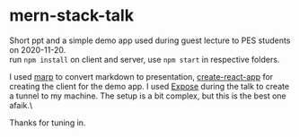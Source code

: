 # mern-stack-talk

Short ppt and a simple demo app used during guest lecture to PES students on 2020-11-20.  
run `npm install` on client and server, use `npm start` in respective folders.

I used [marp](https://marpit.marp.app/) to convert markdown to presentation, [create-react-app](https://reactjs.org/docs/create-a-new-react-app.html#create-react-app) for creating the client for the demo app.
I used [Expose](https://beyondco.de/docs/expose/introduction) during the talk to create a tunnel to my machine. The setup is a bit complex, but this is the best one afaik.\

Thanks for tuning in.
